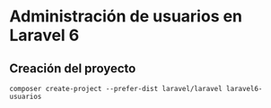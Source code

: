 # Administración de usuarios en Laravel 6

## Creación del proyecto
```
composer create-project --prefer-dist laravel/laravel laravel6-usuarios
```
